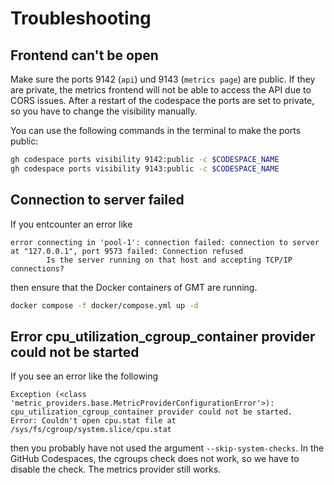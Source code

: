 # Troubleshooting

## Frontend can't be open

Make sure the ports 9142 (`api`) und 9143 (`metrics page`) are public. If they are private, the metrics frontend will not be able to access the API due to CORS issues. After a restart of the codespace the ports are set to private, so you have to change the visibility manually.

You can use the following commands in the terminal to make the ports public:

```sh
gh codespace ports visibility 9142:public -c $CODESPACE_NAME
gh codespace ports visibility 9143:public -c $CODESPACE_NAME
```

## Connection to server failed

If you entcounter an error like

```log
error connecting in 'pool-1': connection failed: connection to server at "127.0.0.1", port 9573 failed: Connection refused
        Is the server running on that host and accepting TCP/IP connections?
```

then ensure that the Docker containers of GMT are running.

```sh
docker compose -f docker/compose.yml up -d
```

## Error cpu_utilization_cgroup_container provider could not be started

If you see an error like the following

```log
Exception (<class 'metric_providers.base.MetricProviderConfigurationError'>): cpu_utilization_cgroup_container provider could not be started.
Error: Couldn't open cpu.stat file at /sys/fs/cgroup/system.slice/cpu.stat
```

then you probably have not used the argument `--skip-system-checks`. In the GitHub Codespaces, the cgroups check does not work, so we have to disable the check. The metrics provider still works.
